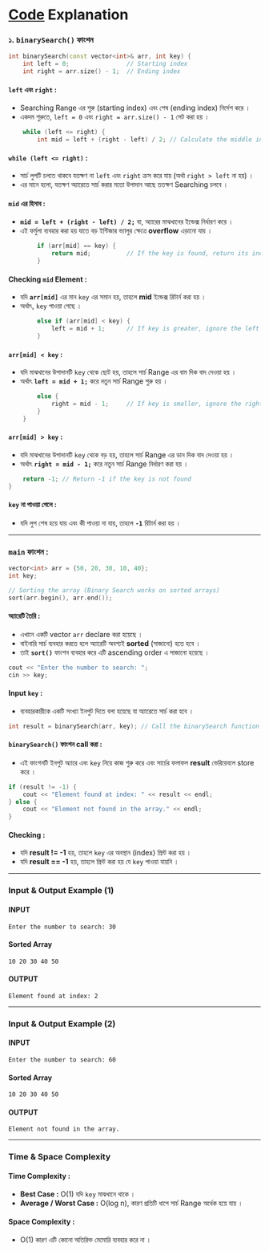 # **[Code](https://github.com/rudra-404/DSA/blob/main/Searching/Binary%20Search/binary_search.cpp) Explanation**


### **১. `binarySearch()` ফাংশন**
```cpp
int binarySearch(const vector<int>& arr, int key) {
    int left = 0;                // Starting index
    int right = arr.size() - 1;  // Ending index
```

#### **`left` এবং `right` :**  
  - Searching Range এর শুরু (starting index) এবং শেষ (ending index) নির্দেশ করে ।  
  - একদম শুরুতে, `left = 0` এবং `right = arr.size() - 1` সেট করা হয় ।  

```cpp
    while (left <= right) {
        int mid = left + (right - left) / 2; // Calculate the middle index to avoid overflow
```

#### **`while (left <= right)` :**  
  - সার্চ লুপটি চলতে থাকবে যতক্ষণ না `left` এবং `right` ক্রস করে যায় (অর্থা `right > left` না হয়) ।
  - এর মানে হলো, যতক্ষণ অ্যারেতে সার্চ করার মতো উপাদান আছে ততক্ষণ Searching চলবে ।

#### **`mid` এর হিসাব :**  
- **`mid = left + (right - left) / 2;`** যা, অ্যারের মাঝখানের ইন্ডেক্স নির্ধারণ করে ।  
- এই ফর্মুলা ব্যবহার করা হয় যাতে বড় ইন্টিজার ভ্যালুর ক্ষেত্রে **overflow** এড়ানো যায় ।

```cpp
        if (arr[mid] == key) { 
            return mid;          // If the key is found, return its index
        }
```

#### **Checking `mid` Element :**  
  - যদি **`arr[mid]`** এর মান `key` এর সমান হয়, তাহলে **mid** ইন্ডেক্স রিটার্ন করা হয় ।  
  - অর্থাৎ, `key` পাওয়া গেছে ।

```cpp
        else if (arr[mid] < key) {
            left = mid + 1;      // If key is greater, ignore the left half
        }
```

#### **`arr[mid] < key` :**  
  - যদি মাঝখানের উপাদানটি `key` থেকে ছোট হয়, তাহলে সার্চ Range এর বাম দিক বাদ দেওয়া হয় ।  
  - অর্থাৎ **`left = mid + 1;`** করে নতুন সার্চ Range শুরু হয় ।

```cpp
        else {
            right = mid - 1;     // If key is smaller, ignore the right half
        }
    }
```

#### **`arr[mid] > key` :**  
  - যদি মাঝখানের উপাদানটি `key` থেকে বড় হয়, তাহলে সার্চ Range এর ডান দিক বাদ দেওয়া হয় ।  
  - অর্থাৎ **`right = mid - 1;`** করে নতুন সার্চ Range নির্ধারণ করা হয় ।

```cpp
    return -1; // Return -1 if the key is not found
}
```

#### **`key` না পাওয়া গেলে :**  
  - যদি লুপ শেষ হয়ে যায় এবং কী পাওয়া না যায়, তাহলে **`-1`** রিটার্ন করা হয় ।  

---

### **`main` ফাংশন :**
```cpp
vector<int> arr = {50, 20, 30, 10, 40};
int key;

// Sorting the array (Binary Search works on sorted arrays)
sort(arr.begin(), arr.end());
```

#### **অ্যারেটি তৈরি :**  
  - এখানে একটি vector `arr` declare করা হয়েছে ।  
  - বাইনারি সার্চ ব্যবহার করতে হলে অ্যারেটি অবশ্যই **sorted** (সাজানো) হতে হবে ।  
  - তাই **`sort()`** ফাংশন ব্যবহার করে এটি ascending order এ সাজানো হয়েছে ।  

```cpp
cout << "Enter the number to search: ";
cin >> key;
```

#### **Input `key` :**  
  - ব্যবহারকারীকে একটি সংখ্যা ইনপুট দিতে বলা হয়েছে যা অ্যারেতে সার্চ করা হবে ।

```cpp
int result = binarySearch(arr, key); // Call the binarySearch function
```

#### **`binarySearch()` ফাংশন call করা :**  
  - এই ফাংশনটি ইনপুট অ্যারে এবং `key` নিয়ে কাজ শুরু করে এবং সার্চের ফলাফল **result** ভেরিয়েবলে store করে ।

```cpp
if (result != -1) {
    cout << "Element found at index: " << result << endl;
} else {
    cout << "Element not found in the array." << endl;
}
```

#### **Checking :**  
  - যদি **result != -1** হয়, তাহলে `key` এর অবস্থান (index) প্রিন্ট করা হয় ।
  - যদি **result == -1** হয়, তাহলে প্রিন্ট করা হয় যে `key` পাওয়া যায়নি ।

---

### **Input & Output Example (1)**

#### INPUT
```
Enter the number to search: 30
```

#### Sorted Array
```
10 20 30 40 50
```

#### OUTPUT
```
Element found at index: 2
```

---

### **Input & Output Example (2)**

#### INPUT
```
Enter the number to search: 60
```

#### Sorted Array
```
10 20 30 40 50
```

#### OUTPUT
```
Element not found in the array.
```

---

### **Time & Space Complexity**

#### **Time Complexity :**
- **Best Case :** O(1) যদি `key` মাঝখানে থাকে ।  
- **Average / Worst Case :** O(log n), কারণ প্রতিটি ধাপে সার্চ Range অর্ধেক হয়ে যায় ।

#### **Space Complexity :**  
- O(1) কারণ এটি কোনো অতিরিক্ত মেমোরি ব্যবহার করে না ।